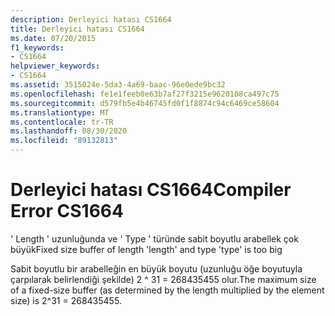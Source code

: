 ```yaml
---
description: Derleyici hatası CS1664
title: Derleyici hatası CS1664
ms.date: 07/20/2015
f1_keywords:
- CS1664
helpviewer_keywords:
- CS1664
ms.assetid: 3515024e-5da3-4a69-baac-96e0ede9bc32
ms.openlocfilehash: fe1e1feeb0e63b7af27f3215e9620108ca497c75
ms.sourcegitcommit: d579fb5e4b46745fd0f1f8874c94c6469ce58604
ms.translationtype: MT
ms.contentlocale: tr-TR
ms.lasthandoff: 08/30/2020
ms.locfileid: "89132813"
---
```

# <a name="compiler-error-cs1664"></a><span data-ttu-id="fe102-103">Derleyici hatası CS1664</span><span class="sxs-lookup"><span data-stu-id="fe102-103">Compiler Error CS1664</span></span>
<span data-ttu-id="fe102-104">' Length ' uzunluğunda ve ' Type ' türünde sabit boyutlu arabellek çok büyük</span><span class="sxs-lookup"><span data-stu-id="fe102-104">Fixed size buffer of length 'length' and type 'type' is too big</span></span>  
  
 <span data-ttu-id="fe102-105">Sabit boyutlu bir arabelleğin en büyük boyutu (uzunluğu öğe boyutuyla çarpılarak belirlendiği şekilde) 2 ^ 31 = 268435455 olur.</span><span class="sxs-lookup"><span data-stu-id="fe102-105">The maximum size of a fixed-size buffer (as determined by the length multiplied by the element size) is 2^31 = 268435455.</span></span>
